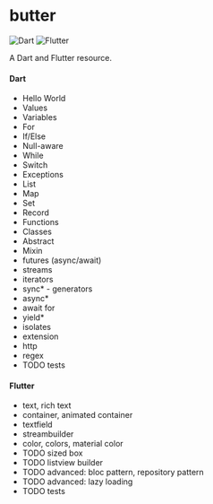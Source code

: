 # butter

![Dart](https://img.shields.io/badge/dart-3.0.6-blue) ![Flutter](https://img.shields.io/badge/flutter-3.10.6-blue)

A Dart and Flutter resource.

#### Dart
- Hello World
- Values
- Variables
- For
- If/Else
- Null-aware
- While
- Switch
- Exceptions
- List
- Map
- Set
- Record
- Functions
- Classes
- Abstract
- Mixin
- futures (async/await)
- streams
- iterators
- sync* - generators
- async* 
- await for
- yield*
- isolates
- extension
- http
- regex
- TODO tests

#### Flutter
- text, rich text
- container, animated container
- textfield
- streambuilder
- color, colors, material color
- TODO sized box
- TODO listview builder
- TODO advanced: bloc pattern, repository pattern
- TODO advanced: lazy loading
- TODO tests
